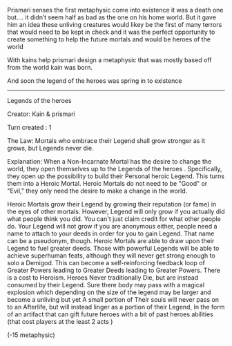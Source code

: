 Prismari senses the first metaphysic come into existence it was a death one but.... it didn’t seem half as bad as the one on his home world. But it gave him an idea these unliving creatures would likey be the first of many terrors that would need to be kept in  check and it  was the perfect opportunity to create something to help the future mortals and would be heroes of the world 

With kains help prismari design a metaphysic that was mostly based off from the world kain was born. 

And soon the legend of the heroes was spring in to existence 

 - - - 


Legends of the heroes 

Creator: Kain  & prismari 

Turn created : 1 

The Law: Mortals who embrace their Legend shall grow stronger as it grows, but Legends never die.

Explanation: When a Non-Incarnate Mortal has the desire to change the world, they open themselves up to the Legends of the heroes . Specifically, they open up the possibility to build their Personal heroic Legend. This turns them into a Heroic Mortal. Heroic Mortals do not need to be "Good" or "Evil," they only need the desire to make a change in the world.

Heroic Mortals grow their Legend by growing their reputation (or fame) in the eyes of other mortals. However, Legend will only grow if you actually did what people think you did. You can't just claim credit for what other people do. Your Legend will not grow if you are anonymous either, people need a name to attach to your deeds in order for you to gain Legend. That name can be a pseudonym, though.
Heroic Mortals are able to draw upon their Legend to fuel greater deeds. Those with powerful Legends will be able to achieve superhuman feats, although they will never get strong enough to solo a Demigod. This can become a self-reinforcing feedback loop of Greater Powers leading to Greater Deeds leading to Greater Powers.
There is a cost to Heroism. Heroes Never traditionally Die, but are instead consumed by their Legend. Sure there body may pass with a magical explosion which depending on the size of the legend may be larger and become a unliving but yet A small portion of Their souls will never pass on to an Afterlife, but will instead linger as a portion of their Legend, In the form of an artifact that can gift future heroes with a bit of past heroes abilities (that cost players at the least 2 acts )

(-15 metaphysic)
